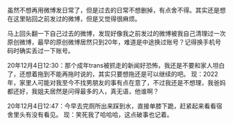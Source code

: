 虽然不想再用微博发日常了，但是过去的日常不想删掉，有点舍不得。其实还是想在这里贴回之前发过的微博，但是又觉得很麻烦。

马上回头翻一下自己过去的微博，发现好像我之前发过的微博被我自己清理过一次原创微博，最早的原创微博居然只到20年，难道是中途换过账号？记得换手机号码时确实丢过一下账号。


20年12月4日12:30：那个成年trans被抓走的新闻好恐怖，我还是不要和家人坦白了，还想着拖到不能再拖时说的，其实只要想拖还是可以继续的吧。 
现：2022年，家里人可能对我至今不找男朋友的事有点在意了，不过我还是不想理，我爸妈都还好，我姐夫居然是问得最多的人，真无语，他谁啊？


20年12月4日12:47：今早去完厕所出来踩到水，直接单膝下跪，赶紧起来看看宿舍里头有没有看见。
现：笑死我了哈哈哈，这点破事也记着。
